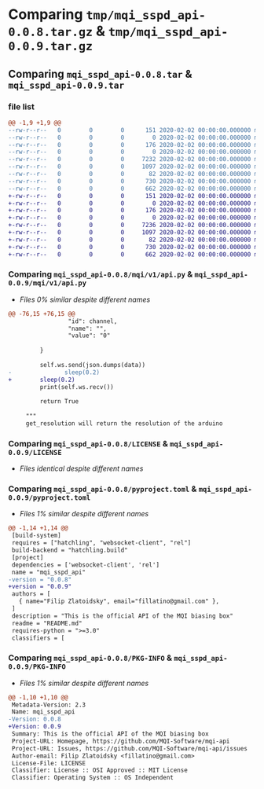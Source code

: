 # Comparing `tmp/mqi_sspd_api-0.0.8.tar.gz` & `tmp/mqi_sspd_api-0.0.9.tar.gz`

## Comparing `mqi_sspd_api-0.0.8.tar` & `mqi_sspd_api-0.0.9.tar`

### file list

```diff
@@ -1,9 +1,9 @@
--rw-r--r--   0        0        0      151 2020-02-02 00:00:00.000000 mqi_sspd_api-0.0.8/main.py
--rw-r--r--   0        0        0        0 2020-02-02 00:00:00.000000 mqi_sspd_api-0.0.8/examples/__init__.py
--rw-r--r--   0        0        0      176 2020-02-02 00:00:00.000000 mqi_sspd_api-0.0.8/examples/set_current.py
--rw-r--r--   0        0        0        0 2020-02-02 00:00:00.000000 mqi_sspd_api-0.0.8/mqi/v1/__init__.py
--rw-r--r--   0        0        0     7232 2020-02-02 00:00:00.000000 mqi_sspd_api-0.0.8/mqi/v1/api.py
--rw-r--r--   0        0        0     1097 2020-02-02 00:00:00.000000 mqi_sspd_api-0.0.8/LICENSE
--rw-r--r--   0        0        0       82 2020-02-02 00:00:00.000000 mqi_sspd_api-0.0.8/README.md
--rw-r--r--   0        0        0      730 2020-02-02 00:00:00.000000 mqi_sspd_api-0.0.8/pyproject.toml
--rw-r--r--   0        0        0      662 2020-02-02 00:00:00.000000 mqi_sspd_api-0.0.8/PKG-INFO
+-rw-r--r--   0        0        0      151 2020-02-02 00:00:00.000000 mqi_sspd_api-0.0.9/main.py
+-rw-r--r--   0        0        0        0 2020-02-02 00:00:00.000000 mqi_sspd_api-0.0.9/examples/__init__.py
+-rw-r--r--   0        0        0      176 2020-02-02 00:00:00.000000 mqi_sspd_api-0.0.9/examples/set_current.py
+-rw-r--r--   0        0        0        0 2020-02-02 00:00:00.000000 mqi_sspd_api-0.0.9/mqi/v1/__init__.py
+-rw-r--r--   0        0        0     7236 2020-02-02 00:00:00.000000 mqi_sspd_api-0.0.9/mqi/v1/api.py
+-rw-r--r--   0        0        0     1097 2020-02-02 00:00:00.000000 mqi_sspd_api-0.0.9/LICENSE
+-rw-r--r--   0        0        0       82 2020-02-02 00:00:00.000000 mqi_sspd_api-0.0.9/README.md
+-rw-r--r--   0        0        0      730 2020-02-02 00:00:00.000000 mqi_sspd_api-0.0.9/pyproject.toml
+-rw-r--r--   0        0        0      662 2020-02-02 00:00:00.000000 mqi_sspd_api-0.0.9/PKG-INFO
```

### Comparing `mqi_sspd_api-0.0.8/mqi/v1/api.py` & `mqi_sspd_api-0.0.9/mqi/v1/api.py`

 * *Files 0% similar despite different names*

```diff
@@ -76,15 +76,15 @@
                 "id": channel,
                 "name": "",
                 "value": "0"
 
         }
 
         self.ws.send(json.dumps(data))
-				sleep(0.2)
+        sleep(0.2)
         print(self.ws.recv())
 
         return True
 
     """
     get_resolution will return the resolution of the arduino
```

### Comparing `mqi_sspd_api-0.0.8/LICENSE` & `mqi_sspd_api-0.0.9/LICENSE`

 * *Files identical despite different names*

### Comparing `mqi_sspd_api-0.0.8/pyproject.toml` & `mqi_sspd_api-0.0.9/pyproject.toml`

 * *Files 1% similar despite different names*

```diff
@@ -1,14 +1,14 @@
 [build-system]
 requires = ["hatchling", "websocket-client", "rel"]
 build-backend = "hatchling.build"
 [project]
 dependencies = ['websocket-client', 'rel']
 name = "mqi_sspd_api"
-version = "0.0.8"
+version = "0.0.9"
 authors = [
   { name="Filip Zlatoidsky", email="fillatino@gmail.com" },
 ]
 description = "This is the official API of the MQI biasing box"
 readme = "README.md"
 requires-python = ">=3.0"
 classifiers = [
```

### Comparing `mqi_sspd_api-0.0.8/PKG-INFO` & `mqi_sspd_api-0.0.9/PKG-INFO`

 * *Files 1% similar despite different names*

```diff
@@ -1,10 +1,10 @@
 Metadata-Version: 2.3
 Name: mqi_sspd_api
-Version: 0.0.8
+Version: 0.0.9
 Summary: This is the official API of the MQI biasing box
 Project-URL: Homepage, https://github.com/MQI-Software/mqi-api
 Project-URL: Issues, https://github.com/MQI-Software/mqi-api/issues
 Author-email: Filip Zlatoidsky <fillatino@gmail.com>
 License-File: LICENSE
 Classifier: License :: OSI Approved :: MIT License
 Classifier: Operating System :: OS Independent
```

